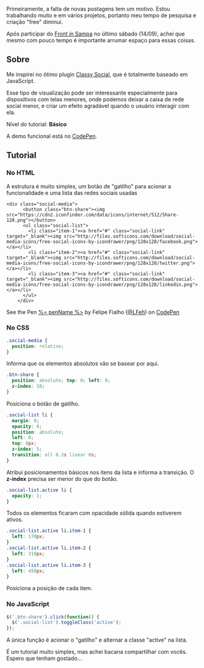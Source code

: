 Primeiramente, a falta de novas postagens tem um motivo. Estou trabalhando muito e em vários projetos, portanto meu tempo de pesquisa e criação "free" diminui.

Após participar do [Front in Sampa](https://twitter.com/frontinsp) no último sábado (14/09), achei que mesmo com pouco tempo é importante arrumar espaço para essas coisas.

## Sobre

Me inspirei no ótimo plugin [Classy Social](http://www.class.pm/projects/jquery/classysocial), que é totalmente baseado em JavaScript.

Esse tipo de visualização pode ser interessante especialmente para dispositivos com telas menores, onde podemos deixar a caixa de rede social menor, e criar um efeito agradável quando o usuário interagir com ela.

Nível do tutorial: **Básico**

A demo funcional está no [CodePen](http://codepen.io/LFeh/details/IvmJD).

## Tutorial

### No HTML

A estrutura é muito simples, um botão de "gatilho" para acionar a funcionalidade e uma lista das redes sociais usadas

<div data-height="354" data-theme-id="0" data-slug-hash="IvmJD" data-user="LFeh" data-default-tab="html" class="codepen">

    <div class="social-media">
          <button class="btn-share"><img src="https://cdn2.iconfinder.com/data/icons/internet/512/Share-128.png"></button>
          <ul class="social-list">
            <li class="item-1"><a href="#" class="social-link" target="_blank"><img src="http://files.softicons.com/download/social-media-icons/free-social-icons-by-icondrawer/png/128x128/facebook.png"></a></li>
            <li class="item-2"><a href="#" class="social-link" target="_blank"><img src="http://files.softicons.com/download/social-media-icons/free-social-icons-by-icondrawer/png/128x128/twitter.png"></a></li>
            <li class="item-3"><a href="#" class="social-link" target="_blank"><img src="http://files.softicons.com/download/social-media-icons/free-social-icons-by-icondrawer/png/128x128/linkedin.png"></a></li>
          </ul>
        </div>

See the Pen [%= penName %>](http://codepen.io/LFeh/pen/IvmJD) by Felipe Fialho ([@LFeh](http://codepen.io/LFeh)) on [CodePen](http://codepen.io)

</div>

### No CSS

````css
.social-media {
  position: relative;
}
````

Informa que os elementos absolutos vão se basear por aqui.

````css
.btn-share {
  position: absolute; top: 0; left: 0;
  z-index: 10;
}
````

Posiciona o botão de gatilho.

````css
.social-list li {
  margin: 0;
  opacity: 0;
  position: absolute;
  left: 0;
  top: 8px;
  z-index: 5;
  transition: all 0.2s linear 0s;
}
````

Atribui posicionamentos básicos nos itens da lista e informa a transição. O **z-index** precisa ser menor do que do botão.

````css
.social-list.active li {
  opacity: 1;
}
````

Todos os elementos ficaram com opacidade sólida quando estiverem ativos.

````css
.social-list.active li.item-1 {
  left: 170px;
}
.social-list.active li.item-2 {
  left: 310px;
}
.social-list.active li.item-3 {
  left: 450px;
}
````

Posiciona a posição de cada item.

### No JavaScript

````js
$('.btn-share').click(function() {
  $('.social-list').toggleClass('active');
});
````

A única função é acionar o "gatilho" e alternar a classe "active" na lista.

É um tutorial muito simples, mas achei bacana compartilhar com vocês. Espero que tenham gostado...
